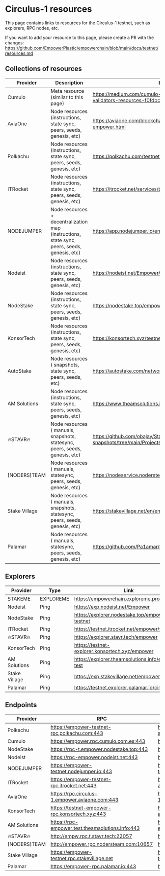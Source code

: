 # Circulus-1 resources

This page contains links to resources for the Circulus-1 testnet, such as explorers, RPC nodes, etc.

If you want to add your resource to this page, please create a PR with the changes: https://github.com/EmpowerPlastic/empowerchain/blob/main/docs/testnet/resources.md

## Collections of resources

| Provider   | Description                                                                                  | Link                                                                                 |
|------------|----------------------------------------------------------------------------------------------|--------------------------------------------------------------------------------------|
| Cumulo     | Meta resource (similar to this page)                                                         | https://medium.com/cumulo-pro/empower-community-of-validators-resources-f0fdbc5a5609 |
| AviaOne    | Node resources (instructions, state sync, peers, seeds, genesis, etc)                        | https://aviaone.com/blockchains-service/circulus-1-empower.html                      |
| Polkachu   | Node resources (instructions, state sync, peers, seeds, genesis, etc)                        | https://polkachu.com/testnets/empower                                                | 
| ITRocket   | Node resources (instructions, state sync, peers, seeds, genesis, etc)                        | https://itrocket.net/services/testnet/empower                                        |
| NODEJUMPER | Node resources + decentralization map (instructions, state sync, peers, seeds, genesis, etc) | https://app.nodejumper.io/empower-testnet                                            |
| Nodeist    | Node resources (instructions, state sync, peers, seeds, genesis, etc)                        | https://nodeist.net/Empower/                                                         |
| NodeStake  | Node resources (instructions, state sync, peers, seeds, genesis, etc)                        | https://nodestake.top/empower                                                        |
| KonsorTech | Node resources (instructions, state sync, peers, seeds, genesis, etc)                        | https://konsortech.xyz/testnet/empower                                               |
| AutoStake  | Node resources ( snapshots, state sync, peers, seeds, etc)                                   | https://autostake.com/networks/testnets/empower/#services                            |
| AM Solutions | Node resources (instructions, state sync, peers, seeds, genesis, etc)                      | https://www.theamsolutions.info/empowerchain                                         |
| 🔥STAVR🔥  | Node resources ( manuals, snapshots, statesync, peers, seeds, genesis, etc)                  | https://github.com/obajay/StateSync-snapshots/tree/main/Projects/Empower             |
| [NODERS]TEAM | Node resources ( manuals, statesync, peers, seeds, genesis, etc)                           | https://nodeservice.nodersteam.com/title/testnets/empower                            |
| Stake Village | Node resources ( manuals, snapshots, statesync, peers, seeds, genesis, etc)               | https://stakevillage.net/en/empowerchain-testnet                                     |
| Palamar    | Node resources ( manuals, statesync, peers, seeds, genesis, etc)                             | https://github.com/Pa1amar/testnets/tree/main/empower                                |

## Explorers

| Provider  | Type      | Link                                           |
|-----------|-----------|------------------------------------------------|
| STAKEME   | EXPLOREME | https://empowerchain.exploreme.pro/            |
| Nodeist   | Ping      | https://exp.nodeist.net/Empower                |
| NodeStake | Ping      | https://explorer.nodestake.top/empower-testnet |
| ITRocket  | Ping      | https://testnet.itrocket.net/empower/staking   |
| 🔥STAVR🔥 | Ping      | https://explorer.stavr.tech/empower            |
| KonsorTech | Ping     | https://testnet-explorer.konsortech.xyz/empower |
| AM Solutions | Ping     | https://explorer.theamsolutions.info/empower-test |
| Stake Village | Ping     | https://exp.stakevillage.net/empower-testnet |
| Palamar   | Ping      | https://testnet.explorer.palamar.io/circulus-1 |

## Endpoints

| Provider   | RPC                                            | API                                          | gRPC                                    |
|------------|------------------------------------------------|----------------------------------------------|-----------------------------------------|
| Polkachu   | https://empower-testnet-rpc.polkachu.com:443   | https://empower-testnet-api.polkachu.com/    | empower-testnet-grpc.polkachu.com:17490 |
| Cumulo     | https://empower.rpc.cumulo.com.es:443          | https://empower.api.cumulo.com.es:443        | empower.grpc.cumulo.com.es:443          |
| NodeStake  | https://rpc-t.empower.nodestake.top:443        | https://api-t.empower.nodestake.top          | grpc-t.empower.nodestake.top:9090       |
| Nodeist    | https://rpc-empower.nodeist.net:443            | https://api-empower.nodeist.net              | N/A                                     |
| NODEJUMPER | https://empower-testnet.nodejumper.io:443      | https://empower-testnet.nodejumper.io:1317   | empower-testnet.nodejumper.io:9090      |
| ITRocket   | https://empower-testnet-rpc.itrocket.net:443   | https://empower-testnet-api.itrocket.net:443 | empower-testnet-grpc.itrocket.net:16090 |
| AviaOne    | https://rpc.circulus-1.empower.aviaone.com:443 | https://api.circulus-1.empower.aviaone.com   | grpc.circulus-1.empower.aviaone.com:443 |
| KonsorTech | https://testnet-empower-rpc.konsortech.xyz:443 | https://testnet-empower-api.konsortech.xyz   | testnet-empower.konsortech.xyz:25090    |
| AM Solutions | https://rpc-empower.test.theamsolutions.info:443 | https://rest-empower.test.theamsolutions.info:443 | grpc-empower.test.theamsolutions.info:443 |
| 🔥STAVR🔥  | http://empw.rpc.t.stavr.tech:22057             | https://empw.api.t.stavr.tech                | empw.grpc.t.stavr.tech:9141             |
| [NODERS]TEAM | http://empower.rpc.nodersteam.com:10657       | http://empower.api.nodersteam.com:2003       | empower.grpc.nodersteam.com:9791        |
| Stake Village | https://empower-testnet.rpc.stakevillage.net | https://empower-testnet.api.stakevillage.net | empower-testnet.grpc.stakevillage.net:16590 |
| Palamar    | https://empower-rpc.palamar.io:443             | https://empower-api.palamar.io:443           | empower-grpc.palamar.io:10891           |
